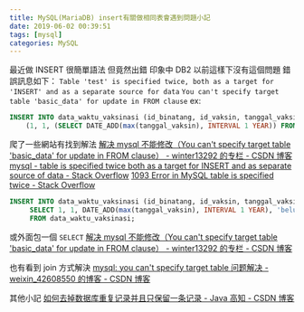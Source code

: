 ```yaml
---
title: MySQL(MariaDB) insert有關做相同表會遇到問題小記
date: 2019-06-02 00:39:51
tags: [mysql]
categories: MySQL
---
```


最近做 INSERT 很簡單語法
但竟然出錯
印象中 DB2 以前這樣下沒有這個問題
錯誤訊息如下：
`Table 'test' is specified twice, both as a target for 'INSERT' and as a separate source for data`
`You can't specify target table 'basic_data' for update in FROM clause`
ex:

```sql
INSERT INTO data_waktu_vaksinasi (id_binatang, id_vaksin, tanggal_vaksin, status_vaksin) VALUES
    (1, 1, (SELECT DATE_ADD(max(tanggal_vaksin), INTERVAL 1 YEAR)) FROM data_waktu_vaksinasi, 'belum')
```

<!--more-->

爬了一些網站有找到解法
[解决 mysql 不能修改（You can't specify target table 'basic_data' for update in FROM clause） - winter13292 的专栏 - CSDN 博客](https://blog.csdn.net/winter13292/article/details/8628953)
[mysql - table is specified twice both as a target for INSERT and as separate source of data - Stack Overflow](https://stackoverflow.com/questions/34839842/table-is-specified-twice-both-as-a-target-for-insert-and-as-separate-source-of-d)
[1093 Error in MySQL table is specified twice - Stack Overflow](https://stackoverflow.com/questions/47165521/1093-error-in-mysql-table-is-specified-twice?rq=1)

```sql
INSERT INTO data_waktu_vaksinasi (id_binatang, id_vaksin, tanggal_vaksin, status_vaksin)
     SELECT 1, 1, DATE_ADD(max(tanggal_vaksin), INTERVAL 1 YEAR), 'belum'
     FROM data_waktu_vaksinasi;
```

或外面包一個 `SELECT`
[解决 mysql 不能修改（You can't specify target table 'basic_data' for update in FROM clause） - winter13292 的专栏 - CSDN 博客](https://blog.csdn.net/winter13292/article/details/8628953)

也有看到 join 方式解決
[mysql: you can't specify target table 问题解决 - weixin_42608550 的博客 - CSDN 博客](https://blog.csdn.net/weixin_42608550/article/details/89644418)

其他小記
[如何去掉数据库重复记录并且只保留一条记录 - Java 高知 - CSDN 博客](https://blog.csdn.net/tjcyjd/article/details/8950621)
